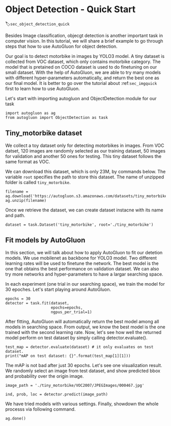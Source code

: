 # Object Detection - Quick Start
:label:`sec_object_detection_quick`

Besides Image classification, objecgt detection is another important task in computer vision. In this tutorial, we will share a brief example to go through steps that how to use AutoGluon for object detection.

Our goal is to detect motorbike in images by YOLO3 model. A tiny dataset is collected from VOC dataset, which only contains motorbike category. The model that is pretained on COCO dataset is used to do finetuning on our small dataset. With the help of AutoGluon, we are able to try many models with different hyper-parameters automatically, and return the best one as our final model. It is better to go over the tutorial about :ref:`sec_imgquick` first to learn how to use AutoGluon.

Let's start with importing autogluon and ObjectDetection module for our task 
```{.python .input}
import autogluon as ag
from autogluon import ObjectDetection as task
```

## Tiny_motorbike dataset
We collect a toy dataset only for detecting motorbikes in images. From VOC datset, 120 images are randomly selected as our training dataset, 50 images for validation and another 50 ones for testing. This tiny dataset follows the same format as VOC. 

We can download this dataset, which is only 23M, by commands below. The variable `root` specifies the path to store this dataset. The name of unzipped folder is called `tiny_motorbike`.

```{.python .input}
filename = ag.download('https://autogluon.s3.amazonaws.com/datasets/tiny_motorbike.zip')
ag.unzip(filename)
```

Once we retrieve the dataset, we can create dataset instacne with its name and path.
```{.python .input}
dataset = task.Dataset('tiny_motorbike', root='./tiny_motorbike')
```

## Fit models by AutoGluon
In this section, we will talk about how to apply AutoGluon to fit our detetion models. We use mobilenet as backbone for YOLO3 model. Two different learning rates will be used to finetune the network. The best model is the one that obtains the best performance on validation dataset. We can also try more networks and hyper-parameters to have a largar searching space. 

In each experiment (one trial in our searching space), we train the model for 30 epoches. Let's start playing around AutoGluon.  

```{.python .input}
epochs = 30
detector = task.fit(dataset,
                    epochs=epochs,
                    ngpus_per_trial=1)
```

After fitting, AutoGluon will automatically return the best model among all models in searching space. From output, we know the best model is the one trained with the second learning rate. Now, let's see how well the returned model perform on test dataset by simply calling detector.evaluate().

```{.python .input}
test_map = detector.evaluate(dataset) # it only evaluates on test dataset.
print("mAP on test dataset: {}".format(test_map[1][1]))
```

The mAP is not bad after just 30 epochs. Let's see one visualization result. We randomly select an image from test dataset, and show predicted bbox and probability over the origin image.  

```{.python .input}
image_path = './tiny_motorbike/VOC2007/JPEGImages/000467.jpg'

ind, prob, loc = detector.predict(image_path)
```

We have tried models with various settings. Finally, showdown the whole processs via following command. 

```{.python .input}
ag.done()
```

